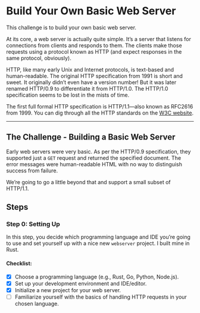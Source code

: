 # Build Your Own Basic Web Server

This challenge is to build your own basic web server.

At its core, a web server is actually quite simple. It’s a server that listens for connections from clients and responds to them. The clients make those requests using a protocol known as HTTP (and expect responses in the same protocol, obviously).

HTTP, like many early Unix and Internet protocols, is text-based and human-readable. The original HTTP specification from 1991 is short and sweet. It originally didn’t even have a version number! But it was later renamed HTTP/0.9 to differentiate it from HTTP/1.0. The HTTP/1.0 specification seems to be lost in the mists of time.

The first full formal HTTP specification is HTTP/1.1—also known as RFC2616 from 1999. You can dig through all the HTTP standards on the [W3C website](https://www.w3.org/Protocols/).

---
    
## The Challenge - Building a Basic Web Server

Early web servers were very basic. As per the HTTP/0.9 specification, they supported just a `GET` request and returned the specified document. The error messages were human-readable HTML with no way to distinguish success from failure.

We’re going to go a little beyond that and support a small subset of HTTP/1.1.

## Steps

### Step 0: Setting Up

In this step, you decide which programming language and IDE you’re going to use and set yourself up with a nice new `webserver` project. I built mine in Rust.

#### Checklist:

- [x] Choose a programming language (e.g., Rust, Go, Python, Node.js).
- [x] Set up your development environment and IDE/editor.
- [x] Initialize a new project for your web server.
- [ ] Familiarize yourself with the basics of handling HTTP requests in your chosen language.